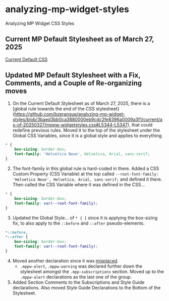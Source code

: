 # analyzing-mp-widget-styles
Analyzing MP Widget CSS Styles

## Current MP Default Stylesheet as of March 27, 2025

[Current Default CSS](https://github.com/bzerangue/analyzing-mp-widget-styles/blob/main/current/as-of-20250327/mppw-widgetstyles.css)

## Updated MP Default Stylesheet with a Fix, Comments, and a Couple of Re-organizing moves

1. On the Current Default Stylesheet as of March 27, 2025, there is a [global rule towards the end of the CSS stylesheet}(https://github.com/bzerangue/analyzing-mp-widget-styles/blob/3baed3bb0ca3880000eb9cdc2fe8396a0009a3f1/current/as-of-20250327/mppw-widgetstyles.css#L5344-L5347), that could redefine previous rules. Moved it to the top of the stylesheet under the Global CSS Variables, since it is a global style and applies to everything.  
  
```css
* {
    box-sizing: border-box;
    font-family: 'Helvetica Neue', Helvetica, Arial, sans-serif;
}
```  
   
2. The font-family in this global rule is hard-coded in there. Added a CSS Custom Property (CSS Variable) at the top called `--root-font-family: 'Helvetica Neue', Helvetica, Arial, sans-serif;` and defined it there. Then called the CSS Variable where it was defined in the CSS...  
  
```css
* {
    box-sizing: border-box;
    font-family: var(--root-font-family);
}
```  
  
3. Updated the Global Style... of `* { }` since it is applying the box-sizing fix, to also apply to the `::before` and `::after` pseudo-elements. 

```css
*::before,
*::after {
    box-sizing: border-box;
    font-family: var(--root-font-family);
}
```  
  
4. Moved another declaration since it was [misplaced](https://github.com/bzerangue/analyzing-mp-widget-styles/blob/3baed3bb0ca3880000eb9cdc2fe8396a0009a3f1/current/as-of-20250327/mppw-widgetstyles.css#L5445-L5448).
   - `.mppw-alert`, `.mppw-warning` was declared further down the stylesheet amongst the `.mpp-subscriptions` section. Moved up to the `.mppw-alert` declarations as the last one of the group.
5. Added Section Comments to the Subscriptions and Style Guide declarations. Also moved Style Guide Declarations to the Bottom of the Stylesheet.